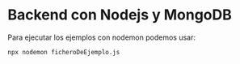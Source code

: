 # Backend con Nodejs y MongoDB

Para ejecutar los ejemplos con nodemon podemos usar:

```
npx nodemon ficheroDeEjemplo.js
```
